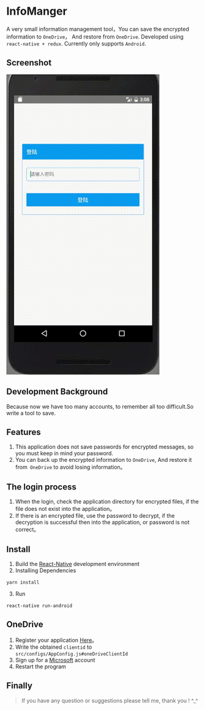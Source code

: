 InfoManger
===
A very small information management tool，You can save the encrypted information to `OneDrive`，
And restore from `OneDrive`. Developed using `react-native + redux`. Currently only supports `Android`.

Screenshot
---
![InfoManager](./screenshot/infomanager.gif)

Development Background
---
Because now we have too many accounts, to remember all too difficult.So write a tool to save.

Features
---
1. This application does not save passwords for encrypted messages, so you must keep in mind your password.
2. You can back up the encrypted information to `OneDrive`, And restore it from` OneDrive` to avoid losing information。

The login process
---
1. When the login, check the application directory for encrypted files, if the file does not exist into the application。
2. If there is an encrypted file, use the password to decrypt, if the decryption is successful then into the application, or password is not correct。


Install
---

1. Build the [React-Native](http://facebook.github.io/react-native/docs/getting-started.html#content) development environment
2. Installing Dependencies
```shell
yarn install
```
3. Run
```shell
react-native run-android
```


OneDrive
---
1. Register your application [Here](https://dev.onedrive.com/app-registration.htm#register-your-app-for-onedrive)。
2. Write the obtained `clientid` to `src/configs/AppConfig.js#oneDriveClientId`
3. Sign up for a [Microsoft](https://account.microsoft.com) account
4. Restart the program

Finally
---
>If you have any question or suggestions please tell me, thank you ! ^_^
